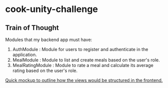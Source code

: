 # cook-unity-challenge

## Train of Thought

Modules that my backend app must have:
1. AuthModule : Module for users to register and authenticate in the application.
2. MealModule : Module to list and create meals based on the user's role.
3. MealRatingModule : Module to rate a meal and calculate its average rating based on the user's role.

[Quick mockup to outline how the views would be structured in the frontend.](frontend-mockup.drawio.png)

